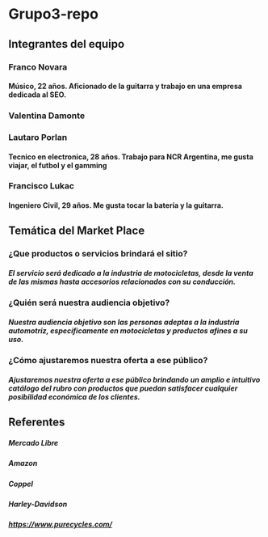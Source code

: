# Grupo3-repo

## Integrantes del equipo
### Franco Novara
#### Músico, 22 años. Aficionado de la guitarra y trabajo en una empresa dedicada al SEO.
### Valentina Damonte
### Lautaro Porlan
#### Tecnico en electronica, 28 años. Trabajo para NCR Argentina, me gusta viajar, el futbol y el gamming
### Francisco Lukac
#### Ingeniero Civil, 29 años. Me gusta tocar la batería y la guitarra.


## Temática del Market Place
### ¿Que productos o servicios brindará el sitio?
##### El servicio será dedicado a la industria de motocicletas, desde la venta de las mismas hasta accesorios relacionados con su conducción.
### ¿Quién será nuestra audiencia objetivo?
##### Nuestra audiencia objetivo son las personas adeptas a la industria automotriz, específicamente en motocicletas y productos afines a su uso.
### ¿Cómo ajustaremos nuestra oferta a ese público?
##### Ajustaremos nuestra oferta a ese público brindando un amplio e intuitivo catálogo del rubro con productos que puedan satisfacer cualquier posibilidad económica de los clientes.


## Referentes
##### Mercado Libre
##### Amazon
##### Coppel
##### Harley-Davidson
##### https://www.purecycles.com/